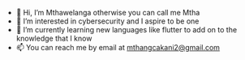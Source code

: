 - 👋 Hi, I’m Mthawelanga otherwise you can call me Mtha
- 👀 I’m interested in cybersecurity and I aspire to be one
- 🌱 I’m currently learning new languages like flutter to add on to the knowledge that I know
- 📫 You can reach me by email at mthangcakani2@gmail.com

<!---
Ngcakanimt/Ngcakanimt is a ✨ special ✨ repository because its `README.md` (this file) appears on your GitHub profile.
You can click the Preview link to take a look at your changes.
--->
